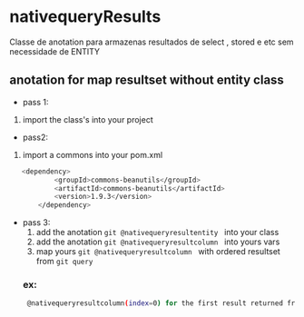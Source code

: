# nativequeryResults
Classe de anotation para armazenas resultados de select , stored e etc sem necessidade de ENTITY

## anotation for map resultset without entity class
 * pass 1:
 1. import the class's into your project
 * pass2:
 1. import a commons into your pom.xml
 ```bash
 	<dependency>
			<groupId>commons-beanutils</groupId>
			<artifactId>commons-beanutils</artifactId>
			<version>1.9.3</version>
		</dependency>
```
* pass 3:
  1. add the anotation `git @nativequeryresultentity ` into your class
  2. add the anotation `git @nativequeryresultcolumn ` into yours vars
  3. map yours `git @nativequeryresultcolumn ` with ordered resultset from `git query `
   ### ex:
   ```bash
    @nativequeryresultcolumn(index=0) for the first result returned from de query......
```
